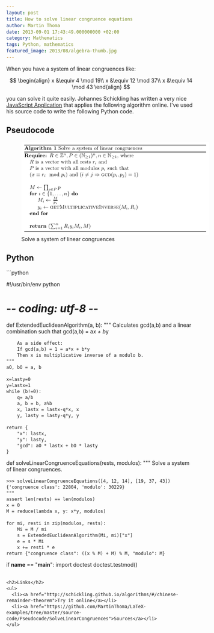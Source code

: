 ```yaml
---
layout: post
title: How to solve linear congruence equations
author: Martin Thoma
date: 2013-09-01 17:43:49.000000000 +02:00
category: Mathematics
tags: Python, mathematics
featured_image: 2013/08/algebra-thumb.jpg
---
```

When you have a system of linear congruences like:

$$
\begin{align}
x &\equiv 4 \mod 19\\
x &\equiv 12 \mod 37\\
x &\equiv 14 \mod 43
\end{align}
$$

you can solve it quite easily.
Johannes Schickling has written a very nice <a href="http://schickling.github.io/algorithms/#/chinese-remainder-theorem">JavaScript Application</a> that applies the following algorithm online. I've used his source code to write the following Python code.

<h2>Pseudocode</h2>
<figure class="aligncenter">
            <a href="../images/2013/09/SolveLinearCongruences.png"><img src="../images/2013/09/SolveLinearCongruences.png" alt="Solve a system of linear congruences" style="max-width:500px;max-height:247px" class="size-full wp-image-76382"/></a>
            <figcaption class="text-center">Solve a system of linear congruences</figcaption>
        </figure>

<h2>Python</h2>
```python

#!/usr/bin/env python
# -*- coding: utf-8 -*-

def ExtendedEuclideanAlgorithm(a, b):
	"""
		Calculates gcd(a,b) and a linear combination such that
		gcd(a,b) = a*x + b*y

		As a side effect:
		If gcd(a,b) = 1 = a*x + b*y
		Then x is multiplicative inverse of a modulo b.
	"""
	aO, bO = a, b

	x=lasty=0
	y=lastx=1
	while (b!=0):
		q= a/b
		a, b = b, a%b
		x, lastx = lastx-q*x, x
		y, lasty = lasty-q*y, y

	return {
		"x": lastx,
		"y": lasty,
		"gcd": aO * lastx + bO * lasty
	}

def solveLinearCongruenceEquations(rests, modulos):
	"""
	Solve a system of linear congruences.

	>>> solveLinearCongruenceEquations([4, 12, 14], [19, 37, 43])
	{'congruence class': 22804, 'modulo': 30229}
	"""
	assert len(rests) == len(modulos)
	x = 0
	M = reduce(lambda x, y: x*y, modulos)

	for mi, resti in zip(modulos, rests):
		Mi = M / mi
		s = ExtendedEuclideanAlgorithm(Mi, mi)["x"]
		e = s * Mi
		x += resti * e
	return {"congruence class": ((x % M) + M) % M, "modulo": M}

if __name__ == "__main__":
	import doctest
	doctest.testmod()

```

<h2>Links</h2>
<ul>
  <li><a href="http://schickling.github.io/algorithms/#/chinese-remainder-theorem">Try it online</a></li>
  <li><a href="https://github.com/MartinThoma/LaTeX-examples/tree/master/source-code/Pseudocode/SolveLinearCongruences">Sources</a></li>
</ul>
